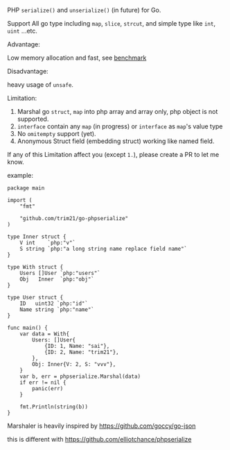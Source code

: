 PHP `serialize()` and `unserialize()` (in future) for Go.

Support All go type including `map`, `slice`, `strcut`, and simple type like `int`, `uint` ...etc.

Advantage:

Low memory allocation and fast, see [benchmark](./docs/benchmark.md)

Disadvantage:

heavy usage of `unsafe`.

Limitation:

1. Marshal go `struct`, `map` into php array and array only, php object is not supported.
2. `interface` contain any `map` (in progress) or `interface` as `map`'s value type
3. No `omitempty` support (yet).
4. Anonymous Struct field (embedding struct) working like named field.

If any of this Limitation affect you (except `1.`), please create a PR to let me know.

example:

```golang
package main

import (
	"fmt"

	"github.com/trim21/go-phpserialize"
)

type Inner struct {
	V int    `php:"v"`
	S string `php:"a long string name replace field name"`
}

type With struct {
	Users []User `php:"users"`
	Obj   Inner  `php:"obj"`
}

type User struct {
	ID   uint32 `php:"id"`
	Name string `php:"name"`
}

func main() {
	var data = With{
		Users: []User{
			{ID: 1, Name: "sai"},
			{ID: 2, Name: "trim21"},
		},
		Obj: Inner{V: 2, S: "vvv"},
	}
	var b, err = phpserialize.Marshal(data)
	if err != nil {
		panic(err)
	}

	fmt.Println(string(b))
}
```

Marshaler is heavily inspired by https://github.com/goccy/go-json

this is different with https://github.com/elliotchance/phpserialize
